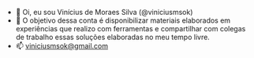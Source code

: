 - 👋 Oi, eu sou Vinícius de Moraes Silva (@viniciusmsok)
- 👀 O objetivo dessa conta é disponibilizar materiais elaborados em experiências que realizo com ferramentas e
compartilhar com colegas de trabalho essas soluções elaboradas no meu tempo livre.
- 📫 viniciusmsok@gmail.com

